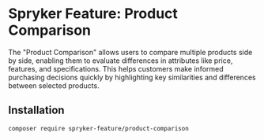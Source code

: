 # Spryker Feature: Product Comparison

The "Product Comparison" allows users to compare multiple products side by side, enabling them to evaluate differences in attributes like price, features, and specifications. This helps customers make informed purchasing decisions quickly by highlighting key similarities and differences between selected products.

## Installation

```
composer require spryker-feature/product-comparison
```
